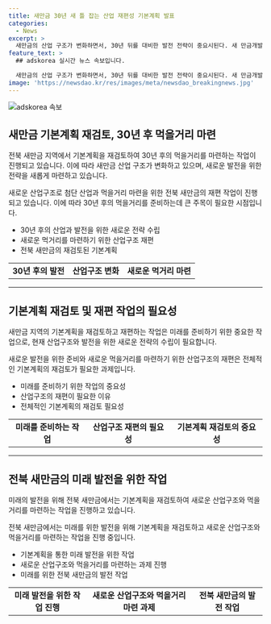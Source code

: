 ```yaml
---
title: 새만금 30년 새 틀 잡는 산업 재편성 기본계획 발표
categories:
  - News
excerpt: >
  새만금의 산업 구조가 변화하면서, 30년 뒤를 대비한 발전 전략이 중요시된다. 새 만금개발청은 2차전지 및 첨단 산업으로의 전환을 모색 중이며, 친환경 에너지 및 기반시설 구축에도 심혈을 기울이고 있다. 또한, 전북의 주력 산업을 고려한 기존 현안을 반영하는 작업도 이뤄지고 있다. 앞으로의 결정은 2050년까지 전북의 미래를 좌우할 것으로 기대된다.
feature_text: >
  ## adskorea 실시간 뉴스 속보입니다.

  새만금의 산업 구조가 변화하면서, 30년 뒤를 대비한 발전 전략이 중요시된다. 새 만금개발청은 2차전지 및 첨단 산업으로의 전환을 모색 중이며, 친환경 에너지 및 기반시설 구축에도 심혈을 기울이고 있다. 또한, 전북의 주력 산업을 고려한 기존 현안을 반영하는 작업도 이뤄지고 있다. 앞으로의 결정은 2050년까지 전북의 미래를 좌우할 것으로 기대된다.
image: 'https://newsdao.kr/res/images/meta/newsdao_breakingnews.jpg'
---
```


<p><img src="https://newsdao.kr/res/images/meta/newsdao_breakingnews.jpg" alt="adskorea 속보" /></p>

<h2 data-ke-size="size26">새만금 기본계획 재검토, 30년 후 먹을거리 마련</h2>

<p>전북 새만금 지역에서 기본계획을 재검토하여 30년 후의 먹을거리를 마련하는 작업이 진행되고 있습니다. 이에 따라 새만금 산업 구조가 변화하고 있으며, 새로운 발전을 위한 전략을 새롭게 마련하고 있습니다.</p>

<p data-ke-size="size16">새로운 산업구조로 첨단 산업과 먹을거리 마련을 위한 전북 새만금의 재편 작업이 진행되고 있습니다. 이에 따라 30년 후의 먹을거리를 준비하는데 큰 주목이 필요한 시점입니다.</p>

<ul>
  <li>30년 후의 산업과 발전을 위한 새로운 전략 수립</li>
  <li>새로운 먹거리를 마련하기 위한 산업구조 재편</li>
  <li>전북 새만금의 재검토된 기본계획</li>
</ul>

<table>
    <tr>
        <td style="text-align: center; height: 17px;"><b>30년 후의 발전</b></td>
        <td style="text-align: center; height: 17px;"><b>산업구조 변화</b></td>
        <td style="text-align: center; height: 17px;"><b>새로운 먹거리 마련</b></td>
    </tr>
</table>

<hr>

<h2 data-ke-size="size26">기본계획 재검토 및 재편 작업의 필요성</h2>

<p>새만금 지역의 기본계획을 재검토하고 재편하는 작업은 미래를 준비하기 위한 중요한 작업으로, 현재 산업구조와 발전을 위한 새로운 전략의 수립이 필요합니다.</p>

<p data-ke-size="size16">새로운 발전을 위한 준비와 새로운 먹을거리를 마련하기 위한 산업구조의 재편은 전체적인 기본계획의 재검토가 필요한 과제입니다.</p>

<ul>
  <li>미래를 준비하기 위한 작업의 중요성</li>
  <li>산업구조의 재편이 필요한 이유</li>
  <li>전체적인 기본계획의 재검토 필요성</li>
</ul>

<table>
    <tr>
        <td style="text-align: center; height: 17px;"><b>미래를 준비하는 작업</b></td>
        <td style="text-align: center; height: 17px;"><b>산업구조 재편의 필요성</b></td>
        <td style="text-align: center; height: 17px;"><b>기본계획 재검토의 중요성</b></td>
    </tr>
</table>

<hr>

<h2 data-ke-size="size26">전북 새만금의 미래 발전을 위한 작업</h2>

<p>미래의 발전을 위해 전북 새만금에서는 기본계획을 재검토하여 새로운 산업구조와 먹을거리를 마련하는 작업을 진행하고 있습니다.</p>

<p data-ke-size="size16">전북 새만금에서는 미래를 위한 발전을 위해 기본계획을 재검토하고 새로운 산업구조와 먹을거리를 마련하는 작업을 진행 중입니다.</p>

<ul>
  <li>기본계획을 통한 미래 발전을 위한 작업</li>
  <li>새로운 산업구조와 먹을거리를 마련하는 과제 진행</li>
  <li>미래를 위한 전북 새만금의 발전 작업</li>
</ul>

<table>
    <tr>
        <td style="text-align: center; height: 17px;"><b>미래 발전을 위한 작업 진행</b></td>
        <td style="text-align: center; height: 17px;"><b>새로운 산업구조와 먹을거리 마련 과제</b></td>
        <td style="text-align: center; height: 17px;"><b>전북 새만금의 발전 작업</b></td>
    </tr>
</table>

<p data-ke-size="size16">&nbsp;</p>

